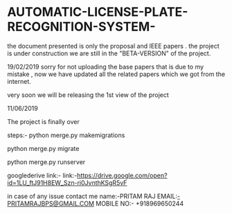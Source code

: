 # AUTOMATIC-LICENSE-PLATE-RECOGNITION-SYSTEM-
the document presented is only the proposal and IEEE papers .
the project is under construction we are still in the "BETA-VERSION" of the project.


19/02/2019
sorry for not uploading the base papers that is due to my mistake ,
now we have updated all the related papers which we got from the internet.

very soon we will be releasing the 1st view of the project




11/06/2019


The project is finally over

steps:-
python merge.py makemigrations


python merge.py migrate


python merge.py runserver





googlederive link:-
link:-https://drive.google.com/open?id=1LU_ftJ91H8EW_Szn-ri0JvnthKSgR5vF


in case of any issue contact me
name:-PRITAM RAJ
EMAIL:-PRITAMRAJBPS@GMAIL.COM
MOBILE NO:- +918969650244
